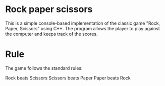 # Rock paper scissors
This is a simple console-based implementation of the classic game "Rock, Paper, Scissors" using C++. The program allows the player to play against the computer and keeps track of the scores.

# Rule
The game follows the standard rules:

Rock beats Scissors
Scissors beats Paper
Paper beats Rock
